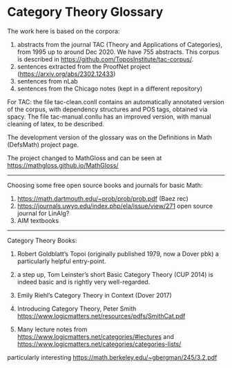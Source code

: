 # Category Theory Glossary
The work here is based on the corpora: 
1.  abstracts from the journal TAC (Theory and Applications of Categories),  from 1995 up to around Dec 2020. We have 755 abstracts. This corpus is described in https://github.com/ToposInstitute/tac-corpus/.
2. sentences extracted from the ProofNet project (https://arxiv.org/abs/2302.12433)
3. sentences from nLab
4. sentences from the Chicago notes  (kept in a different repository)

For TAC: the file tac-clean.conll contains an automatically annotated version of the corpus, with dependency structures and POS tags, obtained via spacy. 
The file tac-manual.conllu has an improved version, with manual cleaning of latex, to be described.

The development version of the glossary was on the Definitions in Math (DefsMath) project page.

The project changed to MathGloss and can be seen at https://mathgloss.github.io/MathGloss/

--------------------

Choosing some free open source books and journals for basic Math:
1. https://math.dartmouth.edu/~prob/prob/prob.pdf (Baez rec)
2. https://journals.uwyo.edu/index.php/ela/issue/view/271 open source journal for LinAlg?
3. AIM textbooks 

-------------------------------
   
Category Theory Books:

1. Robert Goldblatt’s Topoi (originally published 1979, now a Dover pbk) a particularly helpful entry-point.

2. a step up, Tom Leinster’s short Basic Category Theory (CUP 2014) is indeed basic and is rightly very well-regarded.

3. Emily Riehl’s Category Theory in Context (Dover 2017)

4. Introducing Category Theory, Peter Smith https://www.logicmatters.net/resources/pdfs/SmithCat.pdf

5. Many lecture notes from https://www.logicmatters.net/categories/#lectures and https://www.logicmatters.net/categories/categories-lists/

particularly interesting
https://math.berkeley.edu/~gbergman/245/3.2.pdf
